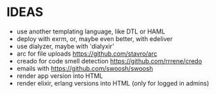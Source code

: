 # IDEAS

- use another templating language, like DTL or HAML
- deploy with exrm, or, maybe even better, with edeliver
- use dialyzer, maybe with 'dialyxir'
- arc for file uploads https://github.com/stavro/arc
- creado for code smell detection https://github.com/rrrene/credo
- emails with https://github.com/swoosh/swoosh
- render app version into HTML
- render elixir, erlang versions into HTML (only for logged in admins)
